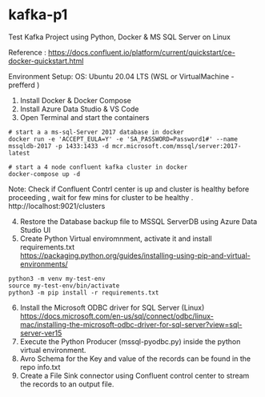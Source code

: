 # kafka-p1
Test Kafka Project using Python, Docker &amp; MS SQL Server on Linux

Reference : https://docs.confluent.io/platform/current/quickstart/ce-docker-quickstart.html

Environment Setup:
OS: Ubuntu 20.04 LTS (WSL or VirtualMachine - prefferd )

1. Install Docker & Docker Compose
2. Install Azure Data Studio & VS Code
3. Open Terminal and start the containers
```
# start a a ms-sql-Server 2017 database in docker
docker run -e 'ACCEPT_EULA=Y' -e 'SA_PASSWORD=Password1#' --name mssqldb-2017 -p 1433:1433 -d mcr.microsoft.com/mssql/server:2017-latest

# start a 4 node confluent kafka cluster in docker 
docker-compose up -d
```
Note:  Check if Confluent Contrl center is up and cluster is healthy before proceeding , wait for few mins for cluster to be healthy . 
http://localhost:9021/clusters

4. Restore the Database backup file to MSSQL ServerDB using Azure Data Studio UI
5. Create Python Virtual enviromnment, activate it and install requirements.txt\
   https://packaging.python.org/guides/installing-using-pip-and-virtual-environments/
```
python3 -m venv my-test-env
source my-test-env/bin/activate
python3 -m pip install -r requirements.txt
```
6. Install the Microsoft ODBC driver for SQL Server (Linux)\
https://docs.microsoft.com/en-us/sql/connect/odbc/linux-mac/installing-the-microsoft-odbc-driver-for-sql-server?view=sql-server-ver15
7. Execute the Python Producer (mssql-pyodbc.py) inside the python virtual environment.
8. Avro Schema for the Key and value of the records can be found in the repo info.txt
9. Create a File Sink connector using Confluent control center to stream the records to an output file.

